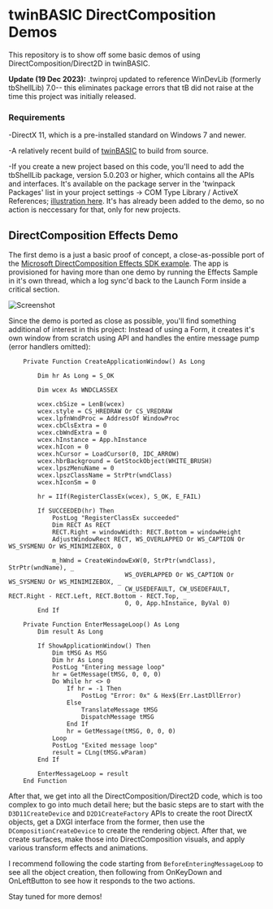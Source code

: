 # twinBASIC DirectComposition Demos

This repository is to show off some basic demos of using DirectComposition/Direct2D in twinBASIC. 

**Update (19 Dec 2023):** .twinproj updated to reference WinDevLib (formerly tbShellLib) 7.0-- this eliminates package errors that tB did not raise at the time this project was initially released.

### Requirements
-DirectX 11, which is a pre-installed standard on Windows 7 and newer.

-A relatively recent build of [twinBASIC](https://github.com/twinbasic/twinbasic) to build from source.

-If you create a new project based on this code, you'll need to add the tbShellLib package, version 5.0.203 or higher, which contains all the APIs and interfaces. It's available on the package server in the 'twinpack Packages'  list in your project settings -> COM Type Library / ActiveX References; [illustration here](https://github.com/fafalone/tbShellLib/issues/9). It's has already been added to the demo, so no action is neccessary for that, only for new projects.

## DirectComposition Effects Demo
The first demo is a just a basic proof of concept, a close-as-possible port of the [Microsoft DirectComposition Effects SDK example](https://github.com/microsoft/Windows-classic-samples/tree/main/Samples/DirectCompositionEffects). The app is provisioned for having more than one demo by running the Effects Sample in it's own thread, which a log sync'd back to the Launch Form inside a critical section.

![Screenshot](https://i.imgur.com/xr6jyOL.gif)

Since the demo is ported as close as possible, you'll find something additional of interest in this project: Instead of using a Form, it creates it's own window from scratch using API and handles the entire message pump (error handlers omitted):

```
    Private Function CreateApplicationWindow() As Long

        Dim hr As Long = S_OK
    
        Dim wcex As WNDCLASSEX
    
        wcex.cbSize = LenB(wcex)
        wcex.style = CS_HREDRAW Or CS_VREDRAW
        wcex.lpfnWndProc = AddressOf WindowProc
        wcex.cbClsExtra = 0
        wcex.cbWndExtra = 0
        wcex.hInstance = App.hInstance
        wcex.hIcon = 0
        wcex.hCursor = LoadCursor(0, IDC_ARROW)
        wcex.hbrBackground = GetStockObject(WHITE_BRUSH)
        wcex.lpszMenuName = 0
        wcex.lpszClassName = StrPtr(wndClass)
        wcex.hIconSm = 0
    
        hr = IIf(RegisterClassEx(wcex), S_OK, E_FAIL)

        If SUCCEEDED(hr) Then
            PostLog "RegisterClassEx succeeded"
            Dim RECT As RECT
            RECT.Right = windowWidth: RECT.Bottom = windowHeight
            AdjustWindowRect RECT, WS_OVERLAPPED Or WS_CAPTION Or WS_SYSMENU Or WS_MINIMIZEBOX, 0
        
            m_hWnd = CreateWindowExW(0, StrPtr(wndClass), StrPtr(wndName), _
                                WS_OVERLAPPED Or WS_CAPTION Or WS_SYSMENU Or WS_MINIMIZEBOX, _
                                CW_USEDEFAULT, CW_USEDEFAULT, RECT.Right - RECT.Left, RECT.Bottom - RECT.Top, _
                                0, 0, App.hInstance, ByVal 0)
        End If
```

```
    Private Function EnterMessageLoop() As Long
        Dim result As Long
    
        If ShowApplicationWindow() Then
            Dim tMSG As MSG
            Dim hr As Long
            PostLog "Entering message loop"
            hr = GetMessage(tMSG, 0, 0, 0)
            Do While hr <> 0
                If hr = -1 Then
                    PostLog "Error: 0x" & Hex$(Err.LastDllError)
                Else
                    TranslateMessage tMSG
                    DispatchMessage tMSG
                End If
                hr = GetMessage(tMSG, 0, 0, 0)
            Loop
            PostLog "Exited message loop"
            result = CLng(tMSG.wParam)
        End If
        
        EnterMessageLoop = result
    End Function
```

After that, we get into all the DirectComposition/Direct2D code, which is too complex to go into much detail here; but the basic steps are to start with the `D3D11CreateDevice` and `D2D1CreateFactory` APIs to create the root DirectX objects, get a DXGI interface from the former, then use the `DCompositionCreateDevice` to create the rendering object. After that, we create surfaces, make those into DirectComposition visuals, and apply various transform effects and animations. 

I recommend following the code starting from `BeforeEnteringMessageLoop` to see all the object creation, then following from OnKeyDown and OnLeftButton to see how it responds to the two actions.

Stay tuned for more demos!

